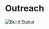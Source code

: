 # Outreach

[![Build Status](https://travis-ci.com/xgirma/outreach.svg?branch=master)](https://travis-ci.com/xgirma/outreach)
